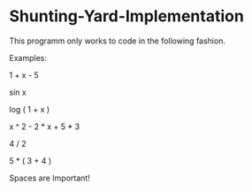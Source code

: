 # Shunting-Yard-Implementation

This programm only works to code in the following fashion.

Examples:

  1 + x - 5

  sin x

  log ( 1 + x )

  x ^ 2 - 2 * x + 5 * 3

  4 / 2

  5 * ( 3 + 4 )

Spaces are Important!
